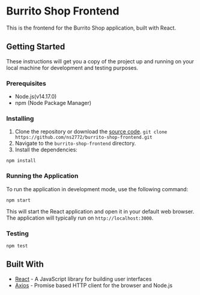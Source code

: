# Burrito Shop Frontend

This is the frontend for the Burrito Shop application, built with React.

## Getting Started

These instructions will get you a copy of the project up and running on your local machine for development and testing purposes.

### Prerequisites

- Node.js(v14.17.0)
- npm (Node Package Manager)

### Installing

1. Clone the repository or download the [source code](https://github.com/ns2772/burrito-shop-frontend).
`git clone https://github.com/ns2772/burrito-shop-frontend.git`
2. Navigate to the `burrito-shop-frontend` directory.
3. Install the dependencies:

`npm install`


### Running the Application

To run the application in development mode, use the following command:

`npm start`


This will start the React application and open it in your default web browser. The application will typically run on `http://localhost:3000`.

### Testing

`npm test` 

## Built With

- [React](https://reactjs.org/) - A JavaScript library for building user interfaces
- [Axios](https://axios-http.com/) - Promise based HTTP client for the browser and Node.js

